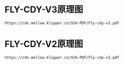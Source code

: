 # FLY-CDY-V3原理图

```pdf
https://cdn.mellow.klipper.cn/SCH-PDF/Fly-cdy-v3.pdf
```
# FLY-CDY-V2原理图

```pdf
https://cdn.mellow.klipper.cn/SCH-PDF/Fly-cdy-v2.pdf
```